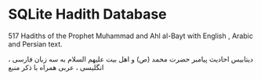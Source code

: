 # SQLite Hadith Database
517 Hadiths of the Prophet Muhammad  and Ahl al-Bayt with English , Arabic and Persian text.

دیتابیس احادیث پیامبر حضرت محمد (ص) و اهل بیت علیهم السلام به سه زبان فارسی ، انگلیسی ، عربی همراه با ذکر منبع
